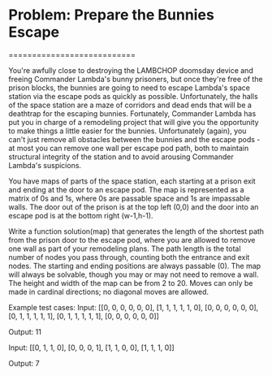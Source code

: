 
# Problem: Prepare the Bunnies Escape

===========================

You're awfully close to destroying the LAMBCHOP doomsday device and freeing Commander Lambda's bunny prisoners, but once they're free of the prison blocks, the bunnies are going to need to escape Lambda's space station via the escape pods as quickly as possible. Unfortunately, the halls of the space station are a maze of corridors and dead ends that will be a deathtrap for the escaping bunnies. Fortunately, Commander Lambda has put you in charge of a remodeling project that will give you the opportunity to make things a little easier for the bunnies. Unfortunately (again), you can't just remove all obstacles between the bunnies and the escape pods - at most you can remove one wall per escape pod path, both to maintain structural integrity of the station and to avoid arousing Commander Lambda's suspicions.

You have maps of parts of the space station, each starting at a prison exit and ending at the door to an escape pod. The map is represented as a matrix of 0s and 1s, where 0s are passable space and 1s are impassable walls. The door out of the prison is at the top left (0,0) and the door into an escape pod is at the bottom right (w-1,h-1).

Write a function solution(map) that generates the length of the shortest path from the prison door to the escape pod, where you are allowed to remove one wall as part of your remodeling plans. The path length is the total number of nodes you pass through, counting both the entrance and exit nodes. The starting and ending positions are always passable (0). The map will always be solvable, though you may or may not need to remove a wall. The height and width of the map can be from 2 to 20. Moves can only be made in cardinal directions; no diagonal moves are allowed.

Example test cases:
Input: 
[[0, 0, 0, 0, 0, 0],
[1, 1, 1, 1, 1, 0],
[0, 0, 0, 0, 0, 0],
[0, 1, 1, 1, 1, 1],
[0, 1, 1, 1, 1, 1],
[0, 0, 0, 0, 0, 0]]

Output: 11

Input: 
[[0, 1, 1, 0],
[0, 0, 0, 1],
[1, 1, 0, 0],
[1, 1, 1, 0]]

Output: 7